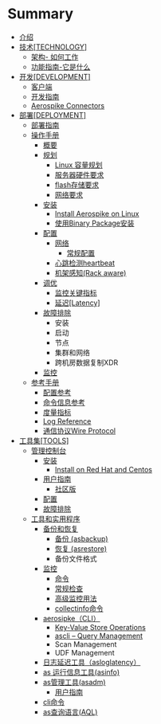 # Summary

* [介绍](README.md)
* [技术[TECHNOLOGY]](teschenology/ji_672f5b_technology_].md)
   * [架构- 如何工作](teschenology/architecture/jia_6784-_ru_he_gong_zuo.md)
   * [功能指南-它是什么](teschenology/feature/gong_neng_zhi_5357-_ta_shi_shi_yao.md)
* [开发[DEVELOPMENT]](devlopment/kai_53d15b_development_].md)
   * [客户端](devlopment/client/ke_hu_duan.md)
   * [开发指南](devlopment/guides/kai_fa_zhi_nan.md)
   * [Aerospike Connectors](devlopment/connectors/aerospike_connectors.md)
* [部署[DEPLOYMENT]](deployment/bu_7f725b_deployment_].md)
   * [部署指南](deployment/guides/bu_shu_zhi_nan.md)
   * [操作手册](deployment/operations/cao_zuo_shou_ce.md)
       * [概要](deployment/operations/gai_yao.md)
       * [规划](deployment/operations/ji_hua.md)
           * [Linux 容量规划](deployment/operations/linux_rong_liang_gui_hua.md)
           * [服务器硬件要求](deployment/operations/fu_wu_qi_ying_jian_yao_qiu.md)
           * [flash存储要求](deployment/operations/flashcun_chu_yao_qiu.md)
           * [网络要求](deployment/operations/wang_luo_yao_qiu.md)
       * [安装](deployment/operations/an_zhuang.md)
           * [Install Aerospike on Linux](deployment/operations/install_aerospike_on_linux.md)
           * [使用Binary Package安装](deployment/operations/shi_yong_binary_package_an_zhuang.md)
       * [配置](deployment/operations/pei_zhi.md)
           * [网络](deployment/operations/wang_luo.md)
               * [常规配置](deployment/operations/chang_gui_pei_zhi.md)
           * [心跳检测heartbeat](deployment/operations/xin_tiao_jian_ce_heartbeat.md)
           * [机架感知(Rack aware)](deployment/operations/ji_jia_gan_77e528_rack_aware.md)
       * [调优](deployment/operations/diao_you.md)
           * [监控关键指标](deployment/operations/jian_kong_guan_jian_zhi_biao.md)
           * [延迟[Latency]](deployment/operations/yan_8fdf5b_latency_].md)
       * [故障排除](deployment/operations/gu_zhang_pai_chu.md)
           * 安装
           * 启动
           * 节点
           * 集群和网络
           * 跨机房数据复制XDR
       * [监控](deployment/operations/jian_kong.md)
   * [参考手册](deployment/reference/can_kao_shou_ce.md)
       * [配置参考](deployment/reference/pei_zhi_can_kao.md)
       * [命令信息参考](deployment/reference/ming_ling_xin_xi_can_kao.md)
       * [度量指标](deployment/reference/du_liang_ji_zhun.md)
       * [Log Reference](deployment/reference/日志参考[log_reference.md])
       * [通信协议Wire Protocol](deployment/reference/tong_xin_xie_yi_wire_protocol.md)
* [工具集[TOOLS]](tools/gong_ju_96c65b_tools_].md)
   * [管理控制台](tools/management/guan_li_kong_zhi_tai.md)
       * [安装](tools/management/anzhuang_md.md)
           * [Install on Red Hat and Centos](tools/management/installon_red_hat_and_centos_md.md)
       * [用户指南](tools/management/yong_hu_zhi_nan.md)
           * [社区版](tools/management/she_qu_ban.md)
       * [配置](tools/management/pei_zhi.md)
       * [故障排除](tools/management/gu_zhang_pai_chu.md)
   * [工具和实用程序](tools/tools/gong_ju_he_shi_yong_cheng_xu.md)
       * [备份和恢复](tools/tools/bei_fen_he_hui_fu.md)
           * [备份 (asbackup)](tools/tools/bei_fen__asbackup.md)
           * [恢复 (asrestore)](tools/tools/hui_fu__asrestore.md)
           * 备份文件格式
       * [监控](tools/tools/jian_kong.md)
           * [命令](tools/tools/ming_ling.md)
           * [常规检查](tools/tools/chang_gui_jian_cha.md)
           * [高级监控用法](tools/tools/gao_ji_jian_kong_yong_fa.md)
           * [collectinfo命令](tools/tools/collectinfoming_ling_ji.md)
       * [aerosipke（CLI）](tools/tools/ming_ling_xing_shi_yong_gong_ju_ff08_cli.md)
           * [Key-Value Store Operations](tools/tools/key-value_store_operations.md)
           * [ascli – Query Management](tools/tools/ascli__query_management.md)
           * Scan Management
           * UDF Management
       * [日志延迟工具（asloglatency）](tools/tools/ri_zhi_yan_chi_gong_ju_ff08_asloglatency.md)
       * [as 运行信息工具(asinfo)](tools/tools/as_yun_xing_xin_xi_gong_517728_asinfo.md)
       * [as管理工具(asadm)](tools/tools/asguan_li_gong_517728_asadm.md)
           * [用户指南](tools/tools/yong_hu_zhi_nan.md)
       * [cli命令](tools/tools/asclming_ling.md)
       * [as查询语言(AQL)](tools/tools/ascha_xun_yu_8a0028_aql.md)

